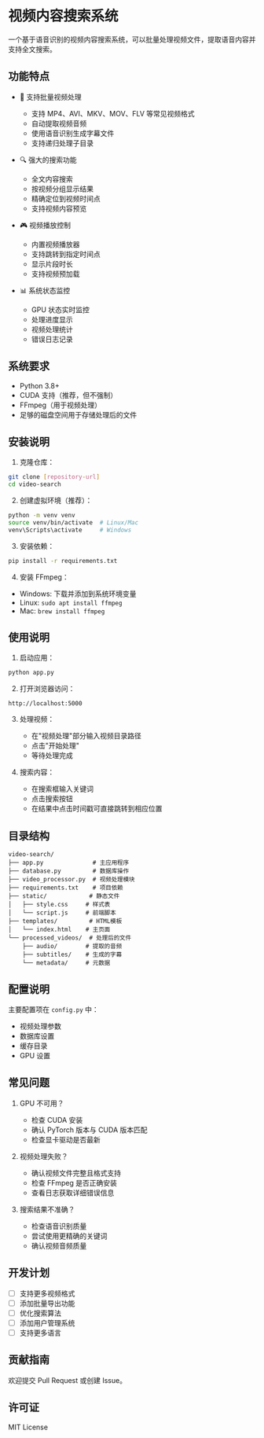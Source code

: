 # 视频内容搜索系统

一个基于语音识别的视频内容搜索系统，可以批量处理视频文件，提取语音内容并支持全文搜索。

## 功能特点

- 🎥 支持批量视频处理
  - 支持 MP4、AVI、MKV、MOV、FLV 等常见视频格式
  - 自动提取视频音频
  - 使用语音识别生成字幕文件
  - 支持递归处理子目录

- 🔍 强大的搜索功能
  - 全文内容搜索
  - 按视频分组显示结果
  - 精确定位到视频时间点
  - 支持视频内容预览

- 🎮 视频播放控制
  - 内置视频播放器
  - 支持跳转到指定时间点
  - 显示片段时长
  - 支持视频预加载

- 📊 系统状态监控
  - GPU 状态实时监控
  - 处理进度显示
  - 视频处理统计
  - 错误日志记录

## 系统要求

- Python 3.8+
- CUDA 支持（推荐，但不强制）
- FFmpeg（用于视频处理）
- 足够的磁盘空间用于存储处理后的文件

## 安装说明

1. 克隆仓库：
```bash
git clone [repository-url]
cd video-search
```

2. 创建虚拟环境（推荐）：
```bash
python -m venv venv
source venv/bin/activate  # Linux/Mac
venv\Scripts\activate     # Windows
```

3. 安装依赖：
```bash
pip install -r requirements.txt
```

4. 安装 FFmpeg：
- Windows: 下载并添加到系统环境变量
- Linux: `sudo apt install ffmpeg`
- Mac: `brew install ffmpeg`

## 使用说明

1. 启动应用：
```bash
python app.py
```

2. 打开浏览器访问：
```
http://localhost:5000
```

3. 处理视频：
   - 在"视频处理"部分输入视频目录路径
   - 点击"开始处理"
   - 等待处理完成

4. 搜索内容：
   - 在搜索框输入关键词
   - 点击搜索按钮
   - 在结果中点击时间戳可直接跳转到相应位置

## 目录结构

```
video-search/
├── app.py              # 主应用程序
├── database.py         # 数据库操作
├── video_processor.py  # 视频处理模块
├── requirements.txt    # 项目依赖
├── static/            # 静态文件
│   ├── style.css     # 样式表
│   └── script.js     # 前端脚本
├── templates/         # HTML模板
│   └── index.html    # 主页面
└── processed_videos/  # 处理后的文件
    ├── audio/        # 提取的音频
    ├── subtitles/    # 生成的字幕
    └── metadata/     # 元数据
```

## 配置说明

主要配置项在 `config.py` 中：
- 视频处理参数
- 数据库设置
- 缓存目录
- GPU 设置

## 常见问题

1. GPU 不可用？
   - 检查 CUDA 安装
   - 确认 PyTorch 版本与 CUDA 版本匹配
   - 检查显卡驱动是否最新

2. 视频处理失败？
   - 确认视频文件完整且格式支持
   - 检查 FFmpeg 是否正确安装
   - 查看日志获取详细错误信息

3. 搜索结果不准确？
   - 检查语音识别质量
   - 尝试使用更精确的关键词
   - 确认视频音频质量

## 开发计划

- [ ] 支持更多视频格式
- [ ] 添加批量导出功能
- [ ] 优化搜索算法
- [ ] 添加用户管理系统
- [ ] 支持更多语言

## 贡献指南

欢迎提交 Pull Request 或创建 Issue。

## 许可证

MIT License